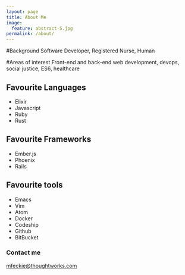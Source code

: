 ```yaml
---
layout: page
title: About Me
image:
  feature: abstract-5.jpg
permalink: /about/
---
```


#Background
Software Developer, Registered Nurse, Human

#Areas of interest
Front-end and back-end web development, devops, social justice, ES6, healthcare

## Favourite Languages

- Elixir
- Javascript
- Ruby
- Rust

## Favourite Frameworks

- Ember.js
- Phoenix
- Rails

## Favourite tools

- Emacs
- Vim
- Atom
- Docker
- Codeship
- Github
- BitBucket

### Contact me

[mfeckie@thoughtworks.com](mailto:mfeckie@thoughtworks.com)
